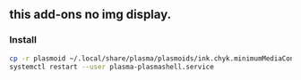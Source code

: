 ## this add-ons no img display.

### Install

```bash
cp -r plasmoid ~/.local/share/plasma/plasmoids/ink.chyk.minimumMediaController
systemctl restart --user plasma-plasmashell.service
```
